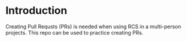 # Introduction
Creating Pull Requsts (PRs) is needed when using RCS in a multi-person projects. This repo can be used to practice creating PRs.
